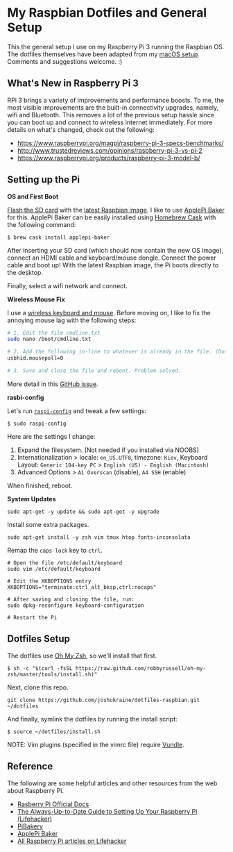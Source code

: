 My Raspbian Dotfiles and General Setup
======================================

This the general setup I use on my Raspberry Pi 3 running the Raspbian OS. The dotfiles themselves have been adapted from my [macOS setup](https://github.com/joshukraine/dotfiles). Comments and suggestions welcome. :)

What's New in Raspberry Pi 3
----------------------------

RPi 3 brings a variety of improvements and performance boosts. To me, the most visible improvements are the built-in connectivity upgrades, namely, wifi and Bluetooth. This removes a lot of the previous setup hassle since you can boot up and connect to wireless internet immediately. For more details on what's changed, check out the following:

* https://www.raspberrypi.org/magpi/raspberry-pi-3-specs-benchmarks/
* http://www.trustedreviews.com/opinions/raspberry-pi-3-vs-pi-2
* https://www.raspberrypi.org/products/raspberry-pi-3-model-b/

Setting up the Pi
-----------------

**OS and First Boot**

[Flash the SD card](http://www.raspberrypi.org/documentation/installation/installing-images/README.md) with the [latest Raspbian image](http://www.raspberrypi.org/downloads/). I like to use [ApplePi Baker](http://www.tweaking4all.com/hardware/raspberry-pi/macosx-apple-pi-baker/) for this. ApplePi Baker can be easily installed using [Homebrew Cask](https://caskroom.github.io/) with the following command:

	$ brew cask install applepi-baker

After inserting your SD card (which should now contain the new OS image), connect an HDMI cable and keyboard/mouse dongle. Connect the power cable and boot up! With the latest Raspbian image, the Pi boots directly to the desktop.

Finally, select a wifi network and connect.

**Wireless Mouse Fix**

I use a [wireless keyboard and mouse](https://www.amazon.com/Portable-Wireless-Keyboard-Optical-Desktop/dp/B00EQ32YPG/). Before moving on, I like to fix the annoying mouse lag with the following steps:

```sh
# 1. Edit the file cmdline.txt
sudo nano /boot/cmdline.txt

# 2. Add the following in-line to whatever is already in the file. (Don't add a newline!)
usbhid.mousepoll=0

# 3. Save and close the file and reboot. Problem solved.
```

More detail in this [GitHub issue](https://github.com/raspberrypi/linux/issues/642).


**rasbi-config**

Let's run [`raspi-config`](https://www.raspberrypi.org/documentation/configuration/raspi-config.md) and tweak a few settings:

	$ sudo raspi-config

Here are the settings I change:

1. Expand the filesystem. (Not needed if you installed via NOOBS)
5. Internationalization > locale: `en_US.UTF8`, timezone: `Kiev`, Keyboard Layout: `Generic 104-key PC` > `English (US) - English (Macintosh)`
9. Advanced Options > `A1 Overscan` (disable), `A4 SSH` (enable)

When finished, reboot.

**System Updates**

	sudo apt-get -y update && sudo apt-get -y upgrade

Install some extra packages.

	sudo apt-get install -y zsh vim tmux htop fonts-inconsolata

Remap the `caps lock` key to `ctrl`.

	# Open the file /etc/default/keyboard
	sudo vim /etc/default/keyboard

	# Edit the XKBOPTIONS entry
	XKBOPTIONS="terminate:ctrl_alt_bksp,ctrl:nocaps"

	# After saving and closing the file, run:
	sudo dpkg-reconfigure keyboard-configuration

	# Restart the Pi

Dotfiles Setup
--------------

The dotfiles use [Oh My Zsh](http://ohmyz.sh/), so we'll install that first.

	$ sh -c "$(curl -fsSL https://raw.github.com/robbyrussell/oh-my-zsh/master/tools/install.sh)"

Next, clone this repo.

	git clone https://github.com/joshukraine/dotfiles-raspbian.git ~/dotfiles

And finally, symlink the dotfiles by running the install script:

	$ source ~/dotfiles/install.sh

NOTE: Vim plugins (specified in the vimrc file) require [Vundle](https://github.com/VundleVim/Vundle.vim#quick-start).

Reference
---------

The following are some helpful articles and other resources from the web about Raspberry Pi.

* [Rasberry Pi Official Docs](https://www.raspberrypi.org/documentation/)
* [The Always-Up-to-Date Guide to Setting Up Your Raspberry Pi (Lifehacker)](http://lifehacker.com/the-always-up-to-date-guide-to-setting-up-your-raspberr-1781419054)
* [PiBakery](http://www.pibakery.org/index.html)
* [ApplePi Baker](http://www.tweaking4all.com/hardware/raspberry-pi/macosx-apple-pi-baker/)
* [All Raspberry Pi articles on Lifehacker](http://lifehacker.com/tag/raspberry-pi)


